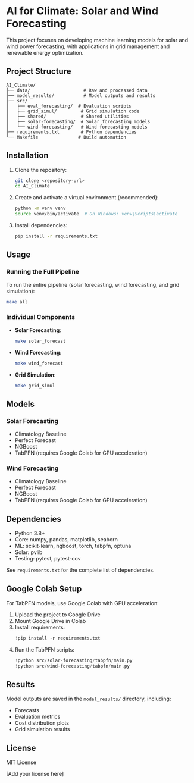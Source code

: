 # AI for Climate: Solar and Wind Forecasting

This project focuses on developing machine learning models for solar and wind power forecasting, with applications in grid management and renewable energy optimization.

## Project Structure

```
AI_Climate/
├── data/                    # Raw and processed data
├── model_results/           # Model outputs and results
├── src/
│   ├── eval_forecasting/  # Evaluation scripts
│   ├── grid_simul/         # Grid simulation code
│   ├── shared/             # Shared utilities
│   ├── solar-forecasting/  # Solar forecasting models
│   └── wind-forecasting/   # Wind forecasting models
├── requirements.txt        # Python dependencies
└── Makefile               # Build automation
```

## Installation

1. Clone the repository:
   ```bash
   git clone <repository-url>
   cd AI_Climate
   ```

2. Create and activate a virtual environment (recommended):
   ```bash
   python -m venv venv
   source venv/bin/activate  # On Windows: venv\Scripts\activate
   ```

3. Install dependencies:
   ```bash
   pip install -r requirements.txt
   ```

## Usage

### Running the Full Pipeline

To run the entire pipeline (solar forecasting, wind forecasting, and grid simulation):

```bash
make all
```

### Individual Components

- **Solar Forecasting**:
  ```bash
  make solar_forecast
  ```

- **Wind Forecasting**:
  ```bash
  make wind_forecast
  ```

- **Grid Simulation**:
  ```bash
  make grid_simul
  ```

## Models

### Solar Forecasting
- Climatology Baseline
- Perfect Forecast
- NGBoost
- TabPFN (requires Google Colab for GPU acceleration)

### Wind Forecasting
- Climatology Baseline
- Perfect Forecast
- NGBoost
- TabPFN (requires Google Colab for GPU acceleration)

## Dependencies

- Python 3.8+
- Core: numpy, pandas, matplotlib, seaborn
- ML: scikit-learn, ngboost, torch, tabpfn, optuna
- Solar: pvlib
- Testing: pytest, pytest-cov

See `requirements.txt` for the complete list of dependencies.

## Google Colab Setup

For TabPFN models, use Google Colab with GPU acceleration:

1. Upload the project to Google Drive
2. Mount Google Drive in Colab
3. Install requirements:
   ```python
   !pip install -r requirements.txt
   ```
4. Run the TabPFN scripts:
   ```python
   !python src/solar-forecasting/tabpfn/main.py
   !python src/wind-forecasting/tabpfn/main.py
   ```

## Results

Model outputs are saved in the `model_results/` directory, including:
- Forecasts
- Evaluation metrics
- Cost distribution plots
- Grid simulation results

## License
MIT License

[Add your license here]
